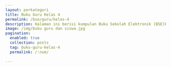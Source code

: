 ```yaml
---
layout: perkategori
title: Buku Guru Kelas 4
permalink: /bse/guru/kelas-4
description: Halaman ini berisi kumpulan Buku Sekolah Elektronik (BSE)Buku Guru Satuan Pendidikan SD Kelas 4.
image: /img/buku guru dan siswa.jpg
pagination: 
  enabled: true
  collection: posts
  tag: buku-guru-kelas-4
  permalink: /:num/
  
---
```

